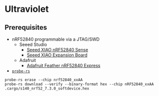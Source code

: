 # Ultraviolet

## Prerequisites 

- nRF52840 programmable via a JTAG/SWD
  - Seeed Studio
    - [Seeed XIAO nRF52840 Sense](https://wiki.seeedstudio.com/XIAO_BLE/)
    - [Seeed XIAO Expansion Board](https://wiki.seeedstudio.com/Seeeduino-XIAO-Expansion-Board/)
  - Adafruit
    - [Adafruit Feather nRF52840 Express](https://www.adafruit.com/product/4062)
- [`probe-rs`](https://probe.rs/docs/getting-started/installation/)

```shell
probe-rs erase --chip nrf52840_xxAA
probe-rs download --verify --binary-format hex --chip nRF52840_xxAA .cargo/s140_nrf52_7.3.0_softdevice.hex
```
